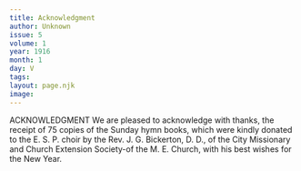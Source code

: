 ```yaml
---
title: Acknowledgment
author: Unknown
issue: 5
volume: 1
year: 1916
month: 1
day: V
tags:
layout: page.njk
image:
---
```

ACKNOWLEDGMENT    We are pleased to acknowledge with thanks, the receipt of 75 copies of the Sunday hymn books, which were kindly donated to the E. S. P. choir by the Rev. J. G. Bickerton, D. D., of the City Missionary and Church Extension Society-of the M. E. Church, with his best wishes for the New Year. 

